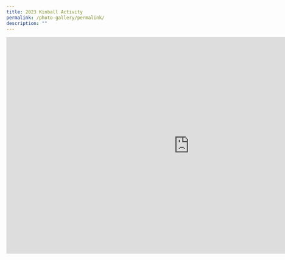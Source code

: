 ```yaml
---
title: 2023 Kinball Activity
permalink: /photo-gallery/permalink/
description: ""
---
```

<iframe allowfullscreen="true" height="569" width="960" frameborder="0" src="https://docs.google.com/presentation/d/e/2PACX-1vSwVSrVl3yJ7oH-P1THkmldybKdHVKasY26f9cSAMqnQCipI7MG6vO-8UJxrx6uPMjB79Upu1w6fwgh/pub?start=true&loop=true&delayms=3000"></iframe>